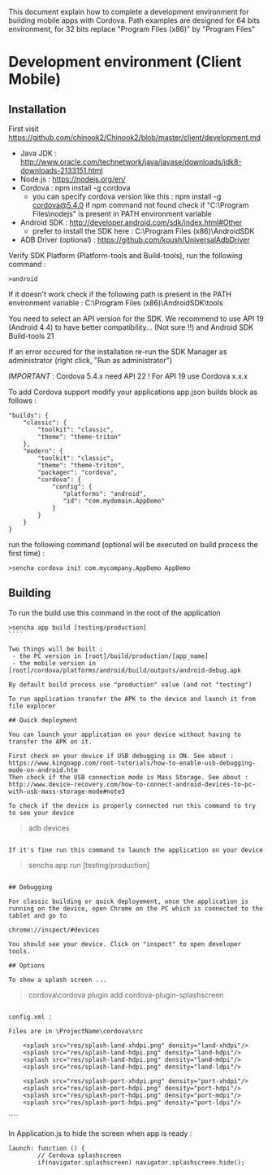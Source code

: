 This document explain how to complete a development environment for building mobile apps with Cordova.
Path examples are designed for 64 bits environment, for 32 bits replace "Program Files (x86)" by "Program Files"

# Development environment (Client Mobile)

## Installation

First visit https://github.com/chinook2/Chinook2/blob/master/client/development.md

 - Java JDK : http://www.oracle.com/technetwork/java/javase/downloads/jdk8-downloads-2133151.html
 - Node.js : https://nodejs.org/en/
 - Cordova : npm install -g cordova
   - you can specify cordova version like this : npm install -g cordova@5.4.0
   if npm command not found check if "C:\Program Files\nodejs" is present in PATH environment variable
 - Android SDK : http://developer.android.com/sdk/index.html#Other
   - prefer to install the SDK here : C:\Program Files (x86)\AndroidSDK
 - ADB Driver (optional) : https://github.com/koush/UniversalAdbDriver

Verify SDK Platform (Platform-tools and Build-tools), run the following command :
````
>android
````

If it doesn't work check if the following path is present in the PATH environment variable : C:\Program Files (x86)\AndroidSDK\tools

You need to select an API version for the SDK.
We recommend to use API 19 (Android 4.4) to have better compatibility... (Not sure !!) and Android SDK Build-tools 21

If an error occured for the installation re-run the SDK Manager as administrator (right click, "Run as administrator")

*IMPORTANT* : Cordova 5.4.x need API 22 !
For API 19 use Cordova x.x.x


To add Cordova support modify your applications app.json builds block as follows :

````
"builds": {
    "classic": {
        "toolkit": "classic",
        "theme": "theme-triton"
    },
    "modern": {
        "toolkit": "classic",
        "theme": "theme-triton",
        "packager": "cordova",
        "cordova": {
            "config": {
               "platforms": "android",
               "id": "com.mydomain.AppDemo"
            }
        }
    }
}
````

 run the following command (optional will be executed on build process the first time) :
 
 ````
 >sencha cordova init com.mycompany.AppDemo AppDemo 
 ````

 
## Building

To run the build use this command in the root of the application

`````
>sencha app build [testing/production]
````

Two things will be built :
 - the PC version in [root]/build/production/[app_name]
 - the mobile version in [root]/cordova/platforms/android/build/outputs/android-debug.apk
 
By default build process use "production" value (and not "testing")

To run application transfer the APK to the device and launch it from file explorer

## Quick deployment

You can launch your application on your device without having to transfer the APK on it.

First check on your device if USB debugging is ON. See about : https://www.kingoapp.com/root-tutorials/how-to-enable-usb-debugging-mode-on-android.htm
Then check if the USB connection mode is Mass Storage. See about : http://www.device-recovery.com/how-to-connect-android-devices-to-pc-with-usb-mass-storage-mode#note3

To check if the device is properly connected run this command to try to see your device

`````
>adb devices
````

If it's fine run this command to launch the application on your device

`````
>sencha app run [testing/production]
````

## Debugging

For classic building or quick deployement, once the application is running on the device, open Chrome on the PC which is connected to the tablet and go to

chrome://inspect/#devices

You should see your device. Click on "inspect" to open developer tools.

## Options

To show a splash screen ...

````
>cordova\cordova plugin add cordova-plugin-splashscreen
````

config.xml : 

Files are in \ProjectName\cordova\src

````
<platform name="android">
		<icon src="res/icon-hdpi.png" density="ldpi"/>
		<icon src="res/icon-hdpi.png" density="mdpi"/>
		<icon src="res/icon-hdpi.png" density="hdpi"/>
		<icon src="res/icon-hdpi.png" density="xhdpi"/>
		
		<splash src="res/splash-land-xhdpi.png" density="land-xhdpi"/>
		<splash src="res/splash-land-hdpi.png" density="land-hdpi"/>
		<splash src="res/splash-land-hdpi.png" density="land-mdpi"/>
		<splash src="res/splash-land-hdpi.png" density="land-ldpi"/>
		
		<splash src="res/splash-port-xhdpi.png" density="port-xhdpi"/>		
		<splash src="res/splash-port-hdpi.png" density="port-hdpi"/>
		<splash src="res/splash-port-hdpi.png" density="port-mdpi"/>
		<splash src="res/splash-port-hdpi.png" density="port-ldpi"/>
</platform>
<preference name="SplashScreen" value="screen" />
<preference name="SplashScreenDelay" value="10000" />
````

In Application.js to hide the screen when app is ready : 

````
launch: function () {
		// Cordova splashscreen
		if(navigator.splashscreen) navigator.splashscreen.hide();
````
